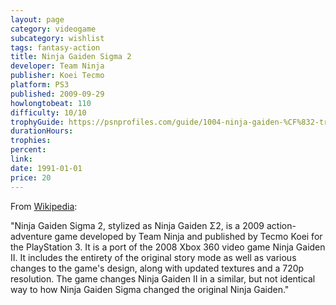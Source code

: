 ```yaml
---
layout: page
category: videogame
subcategory: wishlist
tags: fantasy-action
title: Ninja Gaiden Sigma 2
developer: Team Ninja
publisher: Koei Tecmo
platform: PS3
published: 2009-09-29
howlongtobeat: 110
difficulty: 10/10
trophyGuide: https://psnprofiles.com/guide/1004-ninja-gaiden-%CF%832-trophy-guide
durationHours:
trophies:
percent:
link:
date: 1991-01-01
price: 20
---
```


From [Wikipedia](https://en.wikipedia.org/wiki/Ninja_Gaiden_Sigma_2):

"Ninja Gaiden Sigma 2, stylized as Ninja Gaiden Σ2, is a 2009 action-adventure game developed by Team Ninja and published by Tecmo Koei for the PlayStation 3. It is a port of the 2008 Xbox 360 video game Ninja Gaiden II. It includes the entirety of the original story mode as well as various changes to the game's design, along with updated textures and a 720p resolution. The game changes Ninja Gaiden II in a similar, but not identical way to how Ninja Gaiden Sigma changed the original Ninja Gaiden."
